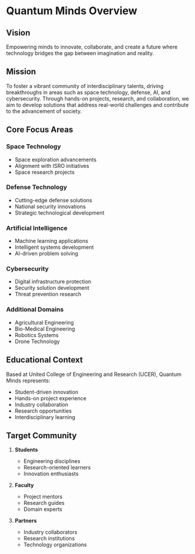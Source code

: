 # Quantum Minds Overview

## Vision
Empowering minds to innovate, collaborate, and create a future where technology bridges the gap between imagination and reality.

## Mission
To foster a vibrant community of interdisciplinary talents, driving breakthroughs in areas such as space technology, defense, AI, and cybersecurity. Through hands-on projects, research, and collaboration, we aim to develop solutions that address real-world challenges and contribute to the advancement of society.

## Core Focus Areas

### Space Technology
- Space exploration advancements
- Alignment with ISRO initiatives
- Space research projects

### Defense Technology
- Cutting-edge defense solutions
- National security innovations
- Strategic technological development

### Artificial Intelligence
- Machine learning applications
- Intelligent systems development
- AI-driven problem solving

### Cybersecurity
- Digital infrastructure protection
- Security solution development
- Threat prevention research

### Additional Domains
- Agricultural Engineering
- Bio-Medical Engineering
- Robotics Systems
- Drone Technology

## Educational Context

Based at United College of Engineering and Research (UCER), Quantum Minds represents:
- Student-driven innovation
- Hands-on project experience
- Industry collaboration
- Research opportunities
- Interdisciplinary learning

## Target Community

1. **Students**
   - Engineering disciplines
   - Research-oriented learners
   - Innovation enthusiasts

2. **Faculty**
   - Project mentors
   - Research guides
   - Domain experts

3. **Partners**
   - Industry collaborators
   - Research institutions
   - Technology organizations
